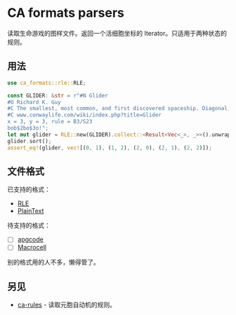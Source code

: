 # CA formats parsers

读取生命游戏的图样文件。返回一个活细胞坐标的 Iterator。只适用于两种状态的规则。

## 用法

```rust
use ca_formats::rle::RLE;

const GLIDER: &str = r"#N Glider
#O Richard K. Guy
#C The smallest, most common, and first discovered spaceship. Diagonal, has period 4 and speed c/4.
#C www.conwaylife.com/wiki/index.php?title=Glider
x = 3, y = 3, rule = B3/S23
bob$2bo$3o!";
let mut glider = RLE::new(GLIDER).collect::<Result<Vec<_>, _>>().unwrap();
glider.sort();
assert_eq!(glider, vec![(0, 1), (1, 2), (2, 0), (2, 1), (2, 2)]);
```

## 文件格式

已支持的格式：

- [RLE](https://www.conwaylife.com/wiki/Run_Length_Encoded)
- [PlainText](https://www.conwaylife.com/wiki/Plaintext)

待支持的格式：

- [ ] [apgcode](https://www.conwaylife.com/wiki/Apgcode)
- [ ] [Macrocell](https://www.conwaylife.com/wiki/Macrocell)

别的格式用的人不多，懒得管了。

## 另见

- [ca-rules](https://github.com/AlephAlpha/ca-rules) - 读取元胞自动机的规则。
